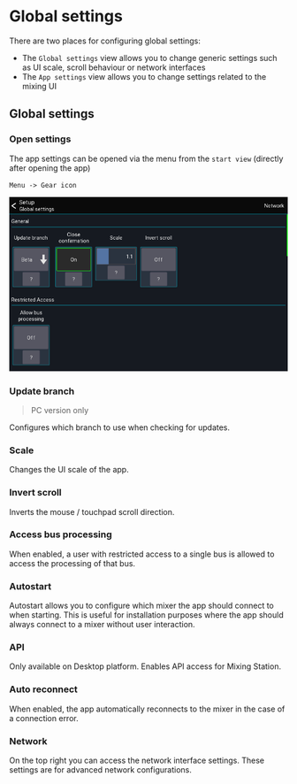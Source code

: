 # Global settings
There are two places for configuring global settings:

- The `Global settings` view allows you to change generic settings such as UI scale, scroll behaviour or network interfaces
- The `App settings` view allows you to change settings related to the mixing UI

## Global settings
### Open settings
The app settings can be opened via the menu from the `start view` (directly after opening the app)
```
Menu -> Gear icon
```

![Settings-Manager](../img/generated/global-settings-screenshot.png)

### Update branch
> PC version only

Configures which branch to use when checking for updates.

### Scale
Changes the UI scale of the app.

### Invert scroll
Inverts the mouse / touchpad scroll direction.


### Access bus processing
When enabled, a user with restricted access to a single bus is allowed to access the processing of that bus.

### Autostart
Autostart allows you to configure which mixer the app should connect to when starting.
This is useful for installation purposes where the app should always connect to a mixer without user interaction.

### API
Only available on Desktop platform. Enables API access for Mixing Station. 


### Auto reconnect
When enabled, the app automatically reconnects to the mixer in the case of a connection error.


### Network
On the top right you can access the network interface settings.
These settings are for advanced network configurations.